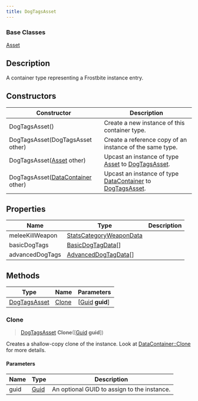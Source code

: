 ```yaml
---
title: DogTagsAsset
---
```

### Base Classes

[Asset](Asset)

## Description

A container type representing a Frostbite instance entry.

## Constructors

| Constructor                                                             | Description                                                                                                     |
| ----------------------------------------------------------------------- | --------------------------------------------------------------------------------------------------------------- |
| DogTagsAsset()                                                          | Create a new instance of this container type.                                                                   |
| DogTagsAsset(DogTagsAsset other)                                        | Create a reference copy of an instance of the same type.                                                        |
| DogTagsAsset([Asset](Asset) other)                                      | Upcast an instance of type [Asset](Asset) to [DogTagsAsset](DogTagsAsset).                                      |
| DogTagsAsset([DataContainer](/vext/ref/shared/class/datacontainer) other) | Upcast an instance of type [DataContainer](/vext/ref/shared/class/datacontainer) to [DogTagsAsset](DogTagsAsset). |

## Properties

| Name            | Type                                               | Description |
| --------------- | -------------------------------------------------- | ----------- |
| meleeKillWeapon | [StatsCategoryWeaponData](StatsCategoryWeaponData) |             |
| basicDogTags    | [BasicDogTagData](BasicDogTagData)\[\]             |             |
| advancedDogTags | [AdvancedDogTagData](AdvancedDogTagData)\[\]       |             |

## Methods

| Type                         | Name            | Parameters                                     |
| ---------------------------- | --------------- | ---------------------------------------------- |
| [DogTagsAsset](DogTagsAsset) | [Clone](#clone) | \[[Guid](/vext/ref/shared/class/guid) **guid**\] |

### Clone

> [DogTagsAsset](DogTagsAsset) **Clone**(\[[Guid](/vext/ref/shared/class/guid) **guid**\])

Creates a shallow-copy clone of the instance. Look at [DataContainer::Clone](/vext/ref/shared/class/datacontainer#clone) for more details.

#### Parameters

| Name | Type         | Description                                 |
| ---- | ------------ | ------------------------------------------- |
| guid | [Guid](Guid) | An optional GUID to assign to the instance. |
